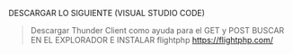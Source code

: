 DESCARGAR LO SIGUIENTE (VISUAL STUDIO CODE)
> Descargar Thunder Client como ayuda para el GET y POST 
BUSCAR EN EL EXPLORADOR E INSTALAR
> flightphp https://flightphp.com/
